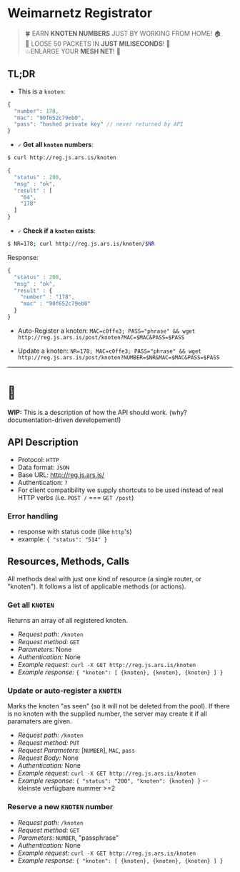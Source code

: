 # Weimarnetz Registrator

> :four_leaf_clover: EARN **KNOTEN NUMBERS** JUST BY WORKING FROM HOME! :house:  
> :rocket: LOOSE 50 PACKETS IN **JUST MILISECONDS**! :ramen:  
>  :boom:ENLARGE YOUR **MESH NET**! :checkered_flag:  


## TL;DR

- This is a `knoten`:  
```js
{
  "number": 178,
  "mac": "90f652c79eb0",
  "pass": "hashed private key" // never returned by API
}
```

- `✓` **Get all `knoten` numbers**:  
```sh
$ curl http://reg.js.ars.is/knoten
```
```js
{
  "status" : 200,
  "msg" : "ok",
  "result" : [
    "64",
    "178"
  ]
}
```

- `✓` **Check if a `knoten` exists**:  
```sh
$ NR=178; curl http://reg.js.ars.is/knoten/$NR
```
Response:
```js
{
  "status" : 200,
  "msg" : "ok",
  "result" : {
    "number" : "178",
    "mac" : "90f652c79eb0"
  }
}
```

- Auto-Register a knoten: `MAC=c0ffe3; PASS="phrase" && wget http://reg.js.ars.is/post/knoten?MAC=$MAC&PASS=$PASS`

- Update a knoten: `NR=178; MAC=c0ffe3; PASS="phrase" && wget http://reg.js.ars.is/post/knoten?NUMBER=$NR&MAC=$MAC&PASS=$PASS`


---

# :construction:

**WIP:** This is a description of how the API should work. 
(why? documentation-driven developement!)


## API Description

- Protocol: `HTTP`
- Data format: `JSON`
- Base URL: <http://reg.js.ars.is/>
- Authentication: `?`
- For client compatibility we supply shortcuts to be used instead of real HTTP verbs (i.e. `POST /` === `GET /post`)

### Error handling

- response with status code (like `http`'s)
- example: `{ "status": "514" }`

## Resources, Methods, Calls

All methods deal with just one kind of resource (a single router, or "knoten").
It follows a list of applicable methods (or actions).

### Get all `KNOTEN`

Returns an array of all registered knoten.

- *Request path:* `/knoten`
- *Request method:* `GET`
- *Parameters:* None
- *Authentication:* None
- *Example request:* `curl -X GET http://reg.js.ars.is/knoten`
- *Example response:* `{ "knoten": [ {knoten}, {knoten}, {knoten} ] }`

### Update or auto-register a `KNOTEN`

Marks the knoten "as seen" (so it will not be deleted from the pool).
If there is no knoten with the supplied number, the server may create it if all paramaters are given.

- *Request path:* `/knoten`
- *Request method:* `PUT`
- *Request Parameters:* [`NUMBER`], `MAC`, `pass`
- *Request Body:* None
- *Authentication:* None
- *Example request:* `curl -X GET http://reg.js.ars.is/knoten`
- *Example response:* `{ "status": "200", "knoten": {knoten} }` -- kleinste verfügbare nummer >=2

### Reserve a new `KNOTEN` number

- *Request path:* `/knoten`
- *Request method:* `GET`
- *Parameters:* `NUMBER`, "passphrase"
- *Authentication:* None
- *Example request:* `curl -X GET http://reg.js.ars.is/knoten`
- *Example response:* `{ "knoten": [ {knoten}, {knoten}, {knoten} ] }`

